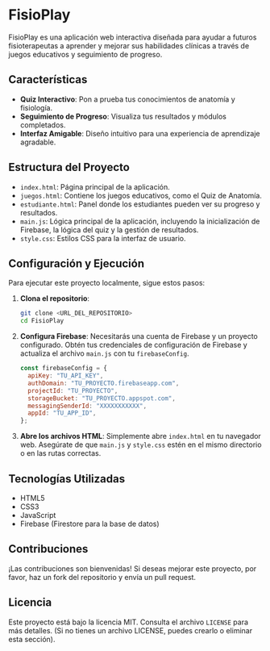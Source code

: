 # FisioPlay

FisioPlay es una aplicación web interactiva diseñada para ayudar a futuros fisioterapeutas a aprender y mejorar sus habilidades clínicas a través de juegos educativos y seguimiento de progreso.

## Características

- **Quiz Interactivo**: Pon a prueba tus conocimientos de anatomía y fisiología.
- **Seguimiento de Progreso**: Visualiza tus resultados y módulos completados.
- **Interfaz Amigable**: Diseño intuitivo para una experiencia de aprendizaje agradable.

## Estructura del Proyecto

- `index.html`: Página principal de la aplicación.
- `juegos.html`: Contiene los juegos educativos, como el Quiz de Anatomía.
- `estudiante.html`: Panel donde los estudiantes pueden ver su progreso y resultados.
- `main.js`: Lógica principal de la aplicación, incluyendo la inicialización de Firebase, la lógica del quiz y la gestión de resultados.
- `style.css`: Estilos CSS para la interfaz de usuario.

## Configuración y Ejecución

Para ejecutar este proyecto localmente, sigue estos pasos:

1.  **Clona el repositorio**:

    ```bash
    git clone <URL_DEL_REPOSITORIO>
    cd FisioPlay
    ```

2.  **Configura Firebase**: Necesitarás una cuenta de Firebase y un proyecto configurado. Obtén tus credenciales de configuración de Firebase y actualiza el archivo `main.js` con tu `firebaseConfig`.

    ```javascript
    const firebaseConfig = {
      apiKey: "TU_API_KEY",
      authDomain: "TU_PROYECTO.firebaseapp.com",
      projectId: "TU_PROYECTO",
      storageBucket: "TU_PROYECTO.appspot.com",
      messagingSenderId: "XXXXXXXXXXX",
      appId: "TU_APP_ID",
    };
    ```

3.  **Abre los archivos HTML**: Simplemente abre `index.html` en tu navegador web. Asegúrate de que `main.js` y `style.css` estén en el mismo directorio o en las rutas correctas.

## Tecnologías Utilizadas

- HTML5
- CSS3
- JavaScript
- Firebase (Firestore para la base de datos)

## Contribuciones

¡Las contribuciones son bienvenidas! Si deseas mejorar este proyecto, por favor, haz un fork del repositorio y envía un pull request.

## Licencia

Este proyecto está bajo la licencia MIT. Consulta el archivo `LICENSE` para más detalles. (Si no tienes un archivo LICENSE, puedes crearlo o eliminar esta sección).
